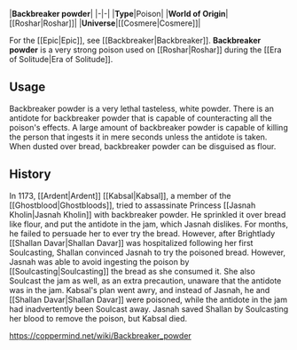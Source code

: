 |**Backbreaker powder**|
|-|-|
|**Type**|Poison|
|**World of Origin**|[[Roshar\|Roshar]]|
|**Universe**|[[Cosmere\|Cosmere]]|

For the [[Epic\|Epic]], see [[Backbreaker\|Backbreaker]].
**Backbreaker powder** is a very strong poison used on [[Roshar\|Roshar]] during the [[Era of Solitude\|Era of Solitude]].

## Usage
Backbreaker powder is a very lethal tasteless, white powder. There is an antidote for backbreaker powder that is capable of counteracting all the poison's effects. A large amount of backbreaker powder is capable of killing the person that ingests it in mere seconds unless the antidote is taken.
When dusted over bread, backbreaker powder can be disguised as flour.

## History
In 1173, [[Ardent\|Ardent]] [[Kabsal\|Kabsal]], a member of the [[Ghostblood\|Ghostbloods]], tried to assassinate Princess [[Jasnah Kholin\|Jasnah Kholin]] with backbreaker powder. He sprinkled it over bread like flour, and put the antidote in the jam, which Jasnah dislikes. For months, he failed to persuade her to ever try the bread. However, after Brightlady [[Shallan Davar\|Shallan Davar]] was hospitalized following her first Soulcasting, Shallan convinced Jasnah to try the poisoned bread.
However, Jasnah was able to avoid ingesting the poison by [[Soulcasting\|Soulcasting]] the bread as she consumed it. She also Soulcast the jam as well, as an extra precaution, unaware that the antidote was in the jam. Kabsal's plan went awry, and instead of Jasnah, he and [[Shallan Davar\|Shallan Davar]] were poisoned, while the antidote in the jam had inadvertently been Soulcast away. Jasnah saved Shallan by Soulcasting her blood to remove the poison, but Kabsal died.



https://coppermind.net/wiki/Backbreaker_powder